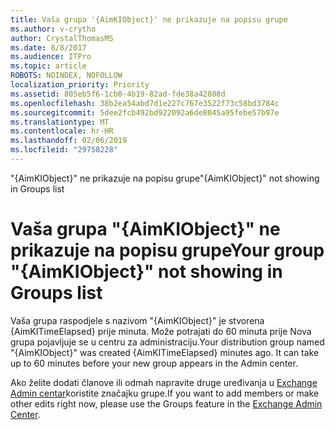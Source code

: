 ```yaml
---
title: Vaša grupa '{AimKIObject}' ne prikazuje na popisu grupe
ms.author: v-crytho
author: CrystalThomasMS
ms.date: 8/8/2017
ms.audience: ITPro
ms.topic: article
ROBOTS: NOINDEX, NOFOLLOW
localization_priority: Priority
ms.assetid: 805eb5f6-1cb0-4b19-82ad-fde38a42808d
ms.openlocfilehash: 38b2ea54abd7d1e227c767e3522f73c58bd3784c
ms.sourcegitcommit: 5dee2fcb492bd922092a6de8045a95febe57b97e
ms.translationtype: MT
ms.contentlocale: hr-HR
ms.lasthandoff: 02/06/2019
ms.locfileid: "29758228"
---
```

<span data-ttu-id="d1fbb-102">"{AimKIObject}" ne prikazuje na popisu grupe</span><span class="sxs-lookup"><span data-stu-id="d1fbb-102">"{AimKIObject}" not showing in Groups list</span></span>

# <a name="your-group-aimkiobject-not-showing-in-groups-list"></a><span data-ttu-id="d1fbb-103">Vaša grupa "{AimKIObject}" ne prikazuje na popisu grupe</span><span class="sxs-lookup"><span data-stu-id="d1fbb-103">Your group "{AimKIObject}" not showing in Groups list</span></span>

<span data-ttu-id="d1fbb-p101">Vaša grupa raspodjele s nazivom "{AimKIObject}" je stvorena {AimKITimeElapsed} prije minuta. Može potrajati do 60 minuta prije Nova grupa pojavljuje se u centru za administraciju.</span><span class="sxs-lookup"><span data-stu-id="d1fbb-p101">Your distribution group named "{AimKIObject}" was created {AimKITimeElapsed} minutes ago. It can take up to 60 minutes before your new group appears in the Admin center.</span></span>
  
<span data-ttu-id="d1fbb-106">Ako želite dodati članove ili odmah napravite druge uređivanja u [Exchange Admin centar](https://outlook.office365.com/ecp/?rfr=Admin_o365&amp;exsvurl=1&amp;mkt=en-US.aspx)koristite značajku grupe.</span><span class="sxs-lookup"><span data-stu-id="d1fbb-106">If you want to add members or make other edits right now, please use the Groups feature in the [Exchange Admin Center](https://outlook.office365.com/ecp/?rfr=Admin_o365&amp;exsvurl=1&amp;mkt=en-US.aspx).</span></span>
  

